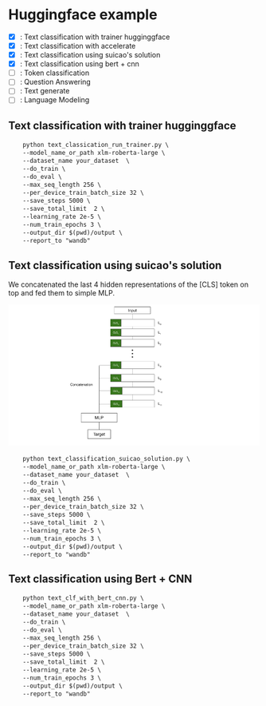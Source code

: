 # Huggingface example 

- [x] : Text classification with trainer hugginggface 
- [x] : Text classification with accelerate
- [x] : Text classification using suicao's solution 
- [x] : Text classification using bert + cnn
- [ ] : Token classification
- [ ] : Question Answering
- [ ] : Text generate 
- [ ] : Language Modeling

## Text classification with trainer hugginggface 
```
    python text_classication_run_trainer.py \
    --model_name_or_path xlm-roberta-large \
    --dataset_name your_dataset  \
    --do_train \
    --do_eval \
    --max_seq_length 256 \
    --per_device_train_batch_size 32 \
    --save_steps 5000 \
    --save_total_limit  2 \
    --learning_rate 2e-5 \
    --num_train_epochs 3 \
    --output_dir $(pwd)/output \
    --report_to "wandb"
```

## Text classification using suicao's solution 
We concatenated the last 4 hidden representations of the [CLS] token on top and fed them to simple MLP.



![alt text](images/suicao_model.png)

```
    python text_classification_suicao_solution.py \
    --model_name_or_path xlm-roberta-large \
    --dataset_name your_dataset  \
    --do_train \
    --do_eval \
    --max_seq_length 256 \
    --per_device_train_batch_size 32 \
    --save_steps 5000 \
    --save_total_limit  2 \
    --learning_rate 2e-5 \
    --num_train_epochs 3 \
    --output_dir $(pwd)/output \
    --report_to "wandb"
```


## Text classification using Bert + CNN 
```
    python text_clf_with_bert_cnn.py \
    --model_name_or_path xlm-roberta-large \
    --dataset_name your_dataset  \
    --do_train \
    --do_eval \
    --max_seq_length 256 \
    --per_device_train_batch_size 32 \
    --save_steps 5000 \
    --save_total_limit  2 \
    --learning_rate 2e-5 \
    --num_train_epochs 3 \
    --output_dir $(pwd)/output \
    --report_to "wandb"
```

